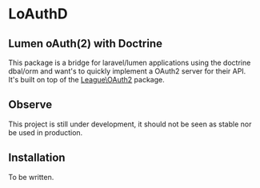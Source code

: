 # LoAuthD

## Lumen oAuth(2) with Doctrine

This package is a bridge for laravel/lumen applications using the doctrine dbal/orm and want's to quickly implement a OAuth2 server for their API.  
It's built on top of the [League\OAuth2](http://oauth2.thephpleague.com/) package.

## Observe

This project is still under development, it should not be seen as stable nor be used in production.

## Installation

To be written.
